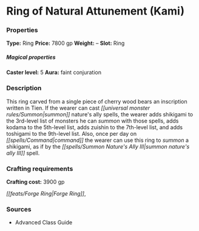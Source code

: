 ﻿---
Title: "Ring of Natural Attunement (Kami)"
Type: "Ring"
Price: "7800 gp"
Weight: "–"
Slot: "Ring"
Caster level: "5"
Aura: "faint conjuration"
Description: |
  "This ring carved from a single piece of cherry wood bears an inscription written in Tien. If the wearer can cast _summon nature's ally_ spells, the wearer adds shikigami to the 3rd-level list of monsters he can summon with those spells, adds kodama to the 5th-level list, adds zuishin to the 7th-level list, and adds toshigami to the 9th-level list. Also, once per day on command the wearer can use this ring to summon a shikigami, as if by the _summon nature's ally III_ spell."
Crafting cost: "3900 gp"
Sources: "['Advanced Class Guide']"
---

# Ring of Natural Attunement (Kami)

### Properties

**Type:** Ring **Price:** 7800 gp **Weight:** – **Slot:** Ring

##### Magical properties

**Caster level:** 5 **Aura:** faint conjuration

### Description

This ring carved from a single piece of cherry wood bears an inscription written in Tien. If the wearer can cast _[[universal monster rules/Summon|summon]]_ nature's ally spells, the wearer adds shikigami to the 3rd-level list of monsters he can _summon_ with those spells, adds kodama to the 5th-level list, adds zuishin to the 7th-level list, and adds toshigami to the 9th-level list. Also, once per day on _[[spells/Command|command]]_ the wearer can use this ring to _summon_ a shikigami, as if by the _[[spells/Summon Nature's Ally III|summon nature's ally III]]_ spell.

### Crafting requirements

**Crafting cost:** 3900 gp

_[[feats/Forge Ring|Forge Ring]]_,

### Sources

* Advanced Class Guide